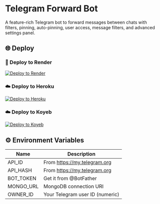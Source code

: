 # Telegram Forward Bot

A feature-rich Telegram bot to forward messages between chats with filters, pinning, auto-pinning, user access, message filters, and advanced settings panel.

## 🌐 Deploy

### 🚀 Deploy to Render

[![Deploy to Render](https://render.com/images/deploy-to-render-button.svg)](https://render.com/deploy?repo=https://github.com/jairamjiki/Forward-bot)

### ☁️ Deploy to Heroku

[![Deploy to Heroku](https://www.herokucdn.com/deploy/button.svg)](https://heroku.com/deploy?template=https://github.com/jairamjiki/Forward-bot)

### ☁️ Deploy to Koyeb

[![Deploy to Koyeb](https://www.koyeb.com/static/images/deploy/button.svg)](https://app.koyeb.com/deploy?type=git&repository=github.com/jairamjiki/Forward-bot&branch=main&run_command=python3%20main.py&build_command=pip%20install%20-r%20requirements.txt)

## ⚙️ Environment Variables

| Name       | Description                         |
|------------|-------------------------------------|
| API_ID     | From https://my.telegram.org        |
| API_HASH   | From https://my.telegram.org        |
| BOT_TOKEN  | Get it from @BotFather              |
| MONGO_URL  | MongoDB connection URI              |
| OWNER_ID   | Your Telegram user ID (numeric)     |
